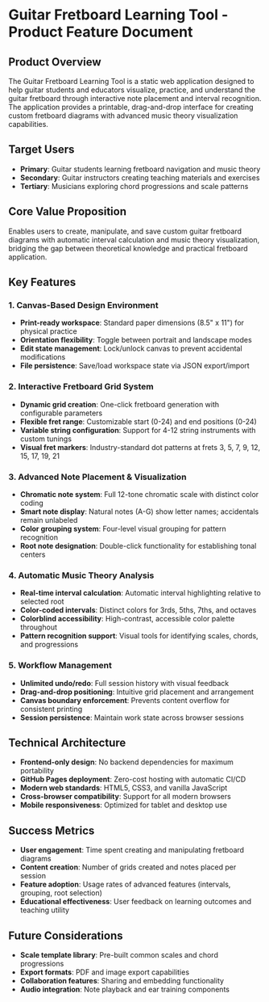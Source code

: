 # Guitar Fretboard Learning Tool - Product Feature Document

## Product Overview

The Guitar Fretboard Learning Tool is a static web application designed to help guitar students and educators visualize, practice, and understand the guitar fretboard through interactive note placement and interval recognition. The application provides a printable, drag-and-drop interface for creating custom fretboard diagrams with advanced music theory visualization capabilities.

## Target Users

- **Primary**: Guitar students learning fretboard navigation and music theory
- **Secondary**: Guitar instructors creating teaching materials and exercises
- **Tertiary**: Musicians exploring chord progressions and scale patterns

## Core Value Proposition

Enables users to create, manipulate, and save custom guitar fretboard diagrams with automatic interval calculation and music theory visualization, bridging the gap between theoretical knowledge and practical fretboard application.

## Key Features

### 1. Canvas-Based Design Environment
- **Print-ready workspace**: Standard paper dimensions (8.5" x 11") for physical practice
- **Orientation flexibility**: Toggle between portrait and landscape modes
- **Edit state management**: Lock/unlock canvas to prevent accidental modifications
- **File persistence**: Save/load workspace state via JSON export/import

### 2. Interactive Fretboard Grid System
- **Dynamic grid creation**: One-click fretboard generation with configurable parameters
- **Flexible fret range**: Customizable start (0-24) and end positions (0-24)
- **Variable string configuration**: Support for 4-12 string instruments with custom tunings
- **Visual fret markers**: Industry-standard dot patterns at frets 3, 5, 7, 9, 12, 15, 17, 19, 21

### 3. Advanced Note Placement & Visualization
- **Chromatic note system**: Full 12-tone chromatic scale with distinct color coding
- **Smart note display**: Natural notes (A-G) show letter names; accidentals remain unlabeled
- **Color grouping system**: Four-level visual grouping for pattern recognition
- **Root note designation**: Double-click functionality for establishing tonal centers

### 4. Automatic Music Theory Analysis
- **Real-time interval calculation**: Automatic interval highlighting relative to selected root
- **Color-coded intervals**: Distinct colors for 3rds, 5ths, 7ths, and octaves
- **Colorblind accessibility**: High-contrast, accessible color palette throughout
- **Pattern recognition support**: Visual tools for identifying scales, chords, and progressions

### 5. Workflow Management
- **Unlimited undo/redo**: Full session history with visual feedback
- **Drag-and-drop positioning**: Intuitive grid placement and arrangement
- **Canvas boundary enforcement**: Prevents content overflow for consistent printing
- **Session persistence**: Maintain work state across browser sessions

## Technical Architecture

- **Frontend-only design**: No backend dependencies for maximum portability
- **GitHub Pages deployment**: Zero-cost hosting with automatic CI/CD
- **Modern web standards**: HTML5, CSS3, and vanilla JavaScript
- **Cross-browser compatibility**: Support for all modern browsers
- **Mobile responsiveness**: Optimized for tablet and desktop use

## Success Metrics

- **User engagement**: Time spent creating and manipulating fretboard diagrams
- **Content creation**: Number of grids created and notes placed per session
- **Feature adoption**: Usage rates of advanced features (intervals, grouping, root selection)
- **Educational effectiveness**: User feedback on learning outcomes and teaching utility

## Future Considerations

- **Scale template library**: Pre-built common scales and chord progressions
- **Export formats**: PDF and image export capabilities
- **Collaboration features**: Sharing and embedding functionality
- **Audio integration**: Note playback and ear training components